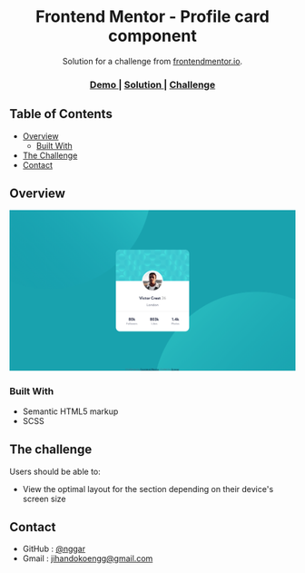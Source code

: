 <h1 align="center">Frontend Mentor - Profile card component</h1>

<div align="center">
   Solution for a challenge from  <a href="https://www.frontendmentor.io/" target="_blank">frontendmentor.io</a>.
</div>

<div align="center">
  <h3>
    <a href="https://profile-card-component.onrender.com/">
      Demo
    </a>
    <span> | </span>
    <a href="https://www.frontendmentor.io/solutions/using-scss-and-bem-yKImrXdqc">
      Solution
    </a>
    <span> | </span>
    <a href="https://www.frontendmentor.io/challenges/profile-card-component-cfArpWshJ">
      Challenge
    </a>
  </h3>
</div>

<!-- TABLE OF CONTENTS -->

## Table of Contents

-   [Overview](#overview)
    -   [Built With](#built-with)
-   [The Challenge](#the-challenge)
-   [Contact](#contact)

<!-- OVERVIEW -->

## Overview

![screenshot](preview.png)

### Built With

<!-- This section should list any major frameworks that you built your project using. Here are a few examples.-->

-   Semantic HTML5 markup
-   SCSS

## The challenge

Users should be able to:

-   View the optimal layout for the section depending on their device's screen size

## Contact

-   GitHub : [@nggar](https://github.com/nggar)
-   Gmail : jihandokoengg@gmail.com
